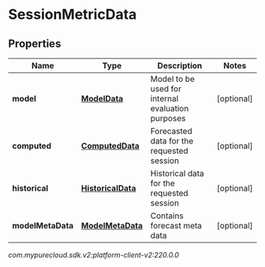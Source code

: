 # SessionMetricData


## Properties

| Name | Type | Description | Notes |
| ------------ | ------------- | ------------- | ------------- |
| **model** | [**ModelData**](ModelData) | Model to be used for internal evaluation purposes |  [optional] |
| **computed** | [**ComputedData**](ComputedData) | Forecasted data for the requested session |  [optional] |
| **historical** | [**HistoricalData**](HistoricalData) | Historical data for the requested session |  [optional] |
| **modelMetaData** | [**ModelMetaData**](ModelMetaData) | Contains forecast meta data |  [optional] |




_com.mypurecloud.sdk.v2:platform-client-v2:220.0.0_
